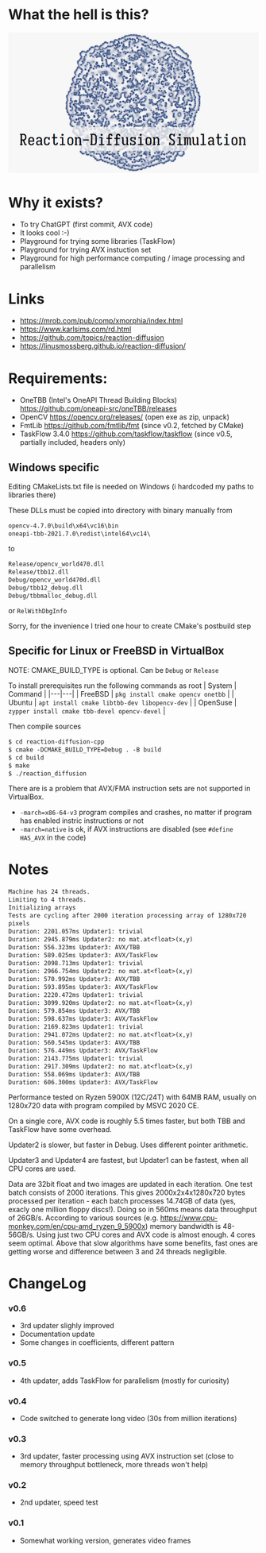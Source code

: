 # What the hell is this?

![reaction-diffusion.png](reaction-diffusion.png)

# Why it exists?

* To try ChatGPT (first commit, AVX code)
* It looks cool :-)
* Playground for trying some libraries (TaskFlow)
* Playground for trying AVX instuction set
* Playground for high performance computing / image processing and parallelism

# Links

* https://mrob.com/pub/comp/xmorphia/index.html
* https://www.karlsims.com/rd.html
* https://github.com/topics/reaction-diffusion
* https://linusmossberg.github.io/reaction-diffusion/

# Requirements:

* OneTBB (Intel's OneAPI Thread Building Blocks) https://github.com/oneapi-src/oneTBB/releases
* OpenCV https://opencv.org/releases/ (open exe as zip, unpack)
* FmtLib https://github.com/fmtlib/fmt (since v0.2, fetched by CMake)
* TaskFlow 3.4.0 https://github.com/taskflow/taskflow (since v0.5, partially included, headers only)

## Windows specific

Editing CMakeLists.txt file is needed on Windows (i hardcoded my paths to libraries there)

These DLLs must be copied into directory with binary manually from
```
opencv-4.7.0\build\x64\vc16\bin 
oneapi-tbb-2021.7.0\redist\intel64\vc14\
```
to 
```
Release/opencv_world470.dll
Release/tbb12.dll
Debug/opencv_world470d.dll
Debug/tbb12_debug.dll
Debug/tbbmalloc_debug.dll
```
or `RelWithDbgInfo`

Sorry, for the invenience I tried one hour to create CMake's postbuild step

## Specific for Linux or FreeBSD in VirtualBox

NOTE: CMAKE_BUILD_TYPE is optional. Can be `Debug` or `Release`

To install prerequisites run the following commands as root
| System | Command |
|---|---|
| FreeBSD | `pkg install cmake opencv onetbb` |
| Ubuntu  | `apt install cmake libtbb-dev libopencv-dev` |
| OpenSuse | `zypper install cmake tbb-devel opencv-devel` |

Then compile sources
```
$ cd reaction-diffusion-cpp
$ cmake -DCMAKE_BUILD_TYPE=Debug . -B build
$ cd build
$ make
$ ./reaction_diffusion
```
There are is a problem that AVX/FMA instruction sets are not supported in VirtualBox.
* `-march=x86-64-v3` program compiles and crashes, no matter if program has enabled instric instructions or not
* `-march=native` is ok, if AVX instructions are disabled (see `#define HAS_AVX` in the code)

# Notes

```
Machine has 24 threads.
Limiting to 4 threads.
Initializing arrays
Tests are cycling after 2000 iteration processing array of 1280x720 pixels
Duration: 2201.057ms Updater1: trivial
Duration: 2945.879ms Updater2: no mat.at<float>(x,y)
Duration: 556.323ms Updater3: AVX/TBB
Duration: 589.025ms Updater3: AVX/TaskFlow
Duration: 2098.713ms Updater1: trivial
Duration: 2966.754ms Updater2: no mat.at<float>(x,y)
Duration: 570.992ms Updater3: AVX/TBB
Duration: 593.895ms Updater3: AVX/TaskFlow
Duration: 2220.472ms Updater1: trivial
Duration: 3099.920ms Updater2: no mat.at<float>(x,y)
Duration: 579.854ms Updater3: AVX/TBB
Duration: 598.637ms Updater3: AVX/TaskFlow
Duration: 2169.823ms Updater1: trivial
Duration: 2941.072ms Updater2: no mat.at<float>(x,y)
Duration: 560.545ms Updater3: AVX/TBB
Duration: 576.449ms Updater3: AVX/TaskFlow
Duration: 2143.775ms Updater1: trivial
Duration: 2917.309ms Updater2: no mat.at<float>(x,y)
Duration: 558.069ms Updater3: AVX/TBB
Duration: 606.300ms Updater3: AVX/TaskFlow
```

Performance tested on Ryzen 5900X (12C/24T) with 64MB RAM, usually on 1280x720 data with program compiled by MSVC 2020 CE.

On a single core, AVX code is roughly 5.5 times faster, but both TBB and TaskFlow have some overhead.

Updater2 is slower, but faster in Debug. Uses different pointer arithmetic.

Updater3 and Updater4 are fastest, but Updater1 can be fastest, when all CPU cores are used.

Data are 32bit float and two images are updated in each iteration. One test batch consists of 2000 iterations. This gives 2000x2x4x1280x720 bytes processed per iteration - each batch processes 14.74GB of data (yes, exacly one million floppy discs!). Doing so in 560ms means data throughput of 26GB/s.
According to various sources (e.g. https://www.cpu-monkey.com/en/cpu-amd_ryzen_9_5900x) memory bandwidth is 48-56GB/s. Using just two CPU cores and AVX code is almost enough. 4 cores seem optimal. Above that slow algorithms have some benefits, fast ones are getting worse and difference between 3 and 24 threads negligible.

# ChangeLog

### v0.6

* 3rd updater slighly improved
* Documentation update
* Some changes in coefficients, different pattern

### v0.5 

* 4th updater, adds TaskFlow for parallelism (mostly for curiosity)

### v0.4

* Code switched to generate long video (30s from million iterations)

### v0.3

* 3rd updater, faster processing using AVX instruction set (close to memory throughput bottleneck, more threads won't help)

### v0.2

* 2nd updater, speed test

### v0.1

* Somewhat working version, generates video frames
